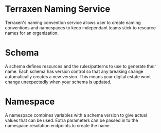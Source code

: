 # Terraxen Naming Service

Terraxen's naming convention service allows user to create naming conventions and namespaces to keep independant teams stick to resource names for an organization.

# Schema

A schema defines resources and the rules/patterns to use to generate their name. Each schema has version control so that any breaking change automatically creates a new version. This means your digital estate wont change unexpectedly when your schema is updated.

# Namespace

A namespace combines variables with a schema version to give actual values that can be used. Extra parameters can be passed in to the namespace resolution endpoints to create the name.
